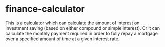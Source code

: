 # finance-calculator
This is a calculator which can calculate the amount of interest on investment saving (based on either compound or simple interest). Or it can calculate the monthly payment required in order to fully repay a mortgage over a specified amount of time at a given interest rate. 
